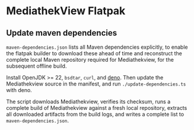 # MediathekView Flatpak

## Update maven dependencies

`maven-dependencies.json` lists all Maven dependencies explicitly, to enable the
flatpak builder to download these ahead of time and reconstruct the complete
local Maven repository required for Mediathekview, for the subsequent offline
build.

Install OpenJDK >= 22, `bsdtar`, `curl`, and [deno](https://deno.com/). Then
update the Mediathekview source in the manifest, and run
`./update-dependencies.ts` with deno.

The script downloads Mediathekview, verifies its checksum, runs a complete build
of Mediathekview against a fresh local repository, extracts all downloaded
artifacts from the build logs, and writes a complete list to
`maven-dependencies.json`.
